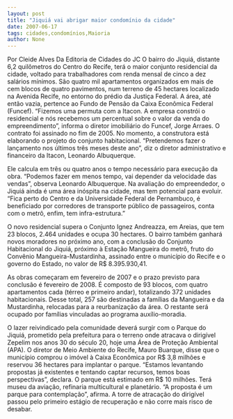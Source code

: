 ```yaml
---
layout: post
title: "Jiquiá vai abrigar maior condomínio da cidade"
date: 2007-06-17
tags: cidades,condomínios,Maioria
author: None
---
```

Por Cleide Alves
Da Editoria de Cidades do JC
O bairro do Jiqui&aacute;, distante 6,2 quil&ocirc;metros do Centro do Recife, ter&aacute; o maior conjunto residencial da cidade, voltado para trabalhadores com renda mensal de cinco a dez sal&aacute;rios m&iacute;nimos. 
S&atilde;o quatro mil apartamentos organizados em mais de cem blocos de quatro pavimentos, num terreno de 45 hectares localizado na Avenida Recife, no entorno do pr&eacute;dio da Justi&ccedil;a Federal. A &aacute;rea, at&eacute; ent&atilde;o vazia, pertence ao Fundo de Pens&atilde;o da Caixa Econ&ocirc;mica Federal (Funcef). 
&ldquo;Fizemos uma permuta com a Itacon. A empresa constr&oacute;i o residencial e n&oacute;s recebemos um percentual sobre o valor da venda do empreendimento&rdquo;, informa o diretor imobili&aacute;rio do Funcef, Jorge Arraes. 
O contrato foi assinado no fim de 2005. No momento, a construtora est&aacute; elaborando o projeto do conjunto habitacional. &ldquo;Pretendemos fazer o lan&ccedil;amento nos &uacute;ltimos tr&ecirc;s meses deste ano&rdquo;, diz o diretor administrativo e financeiro da Itacon, Leonardo Albuquerque. 

Ele calcula em tr&ecirc;s ou quatro anos o tempo necess&aacute;rio para execu&ccedil;&atilde;o da obra. &ldquo;Podemos fazer em menos tempo, vai depender da velocidade das vendas&rdquo;, observa Leonardo Albuquerque. 
Na avalia&ccedil;&atilde;o do empreendedor, o Jiqui&aacute; ainda &eacute; uma &aacute;rea in&oacute;spita na cidade, mas tem potencial para evoluir. &ldquo;Fica perto do Centro e da Universidade Federal de Pernambuco, &eacute; beneficiado por corredores de transporte p&uacute;blico de passageiros, conta com o metr&ocirc;, enfim, tem infra-estrutura.&rdquo; 

O novo residencial supera o Conjunto Ignez Andreazza, em Areias, que tem 23 blocos, 2.464 unidades e ocupa 30 hectares. 
O bairro tamb&eacute;m ganhar&aacute; novos moradores no pr&oacute;ximo ano, com a conclus&atilde;o do Conjunto Habitacional do Jiqui&aacute;, pr&oacute;ximo &agrave; Esta&ccedil;&atilde;o Mangueira do metr&ocirc;, fruto do Conv&ecirc;nio Mangueira-Mustardinha, assinado entre o munic&iacute;pio do Recife e o governo do Estado, no valor de R$ 8.395.930,41. 

As obras come&ccedil;aram em fevereiro de 2007 e o prazo previsto para conclus&atilde;o &eacute; fevereiro de 2008. &Eacute; composto de 93 blocos, com quatro apartamentos cada (t&eacute;rreo e primeiro andar), totalizando 372 unidades habitacionais. 
Desse total, 257 s&atilde;o destinadas a fam&iacute;lias da Mangueira e da Mustardinha, relocadas para a reurbaniza&ccedil;&atilde;o da &aacute;rea. O restante ser&aacute; ocupado por fam&iacute;lias vinculadas ao programa aux&iacute;lio-moradia. 

O lazer reivindicado pela comunidade dever&aacute; surgir com o Parque do Jiqui&aacute;, prometido pela prefeitura para o terreno onde atracava o dirig&iacute;vel Zepelim nos anos 30 do s&eacute;culo 20, hoje uma &Aacute;rea de Prote&ccedil;&atilde;o Ambiental (APA). 
O diretor de Meio Ambiente do Recife, Mauro Buarque, disse que o munic&iacute;pio comprou o im&oacute;vel &agrave; Caixa Econ&ocirc;mica por R$ 3,8 milh&otilde;es e reservou 36 hectares para implantar o parque. &ldquo;Estamos levantando propostas j&aacute; existentes e tentando captar recursos, temos boas perspectivas&rdquo;, declara. 
O parque est&aacute; estimado em R$ 10 milh&otilde;es. Ter&aacute; museu da avia&ccedil;&atilde;o, refinaria multicultural e planet&aacute;rio. &ldquo;A proposta &eacute; um parque para contempla&ccedil;&atilde;o&rdquo;, afirma. A torre de atraca&ccedil;&atilde;o do dirig&iacute;vel passou pelo primeiro est&aacute;gio de recupera&ccedil;&atilde;o e n&atilde;o corre mais risco de desabar. 